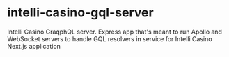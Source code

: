 # intelli-casino-gql-server
Intelli Casino GraqphQL server. Express app that's meant to run Apollo and WebSocket servers to handle GQL resolvers in service for Intelli Casino Next.js application
